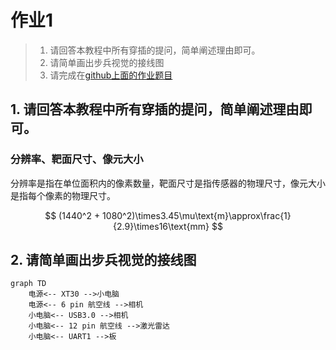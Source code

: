 # 作业1

> 1. 请回答本教程中所有穿插的提问，简单阐述理由即可。
> 2. 请简单画出步兵视觉的接线图
> 3. 请完成在[github上⾯的作业题⽬](https://github.com/ybwowen/2025-vision-training)

## 1. 请回答本教程中所有穿插的提问，简单阐述理由即可。

### 分辨率、靶面尺寸、像元大小

分辨率是指在单位面积内的像素数量，靶面尺寸是指传感器的物理尺寸，像元大小是指每个像素的物理尺寸。

$$
(1440^2 + 1080^2)\times3.45\mu\text{m}\approx\frac{1}{2.9}\times16\text{mm}
$$

## 2. 请简单画出步兵视觉的接线图

```mermaid
graph TD
    电源<-- XT30 -->小电脑
    电源<-- 6 pin 航空线 -->相机
    小电脑<-- USB3.0 -->相机
    小电脑<-- 12 pin 航空线 -->激光雷达
    小电脑<-- UART1 -->板
```
